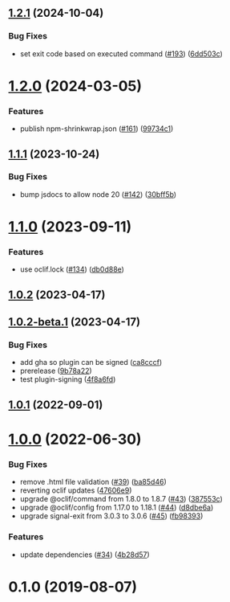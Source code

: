 ## [1.2.1](https://github.com/salesforce/sfdx-plugin-lwc-test/compare/1.2.0...1.2.1) (2024-10-04)


### Bug Fixes

* set exit code based on executed command ([#193](https://github.com/salesforce/sfdx-plugin-lwc-test/issues/193)) ([6dd503c](https://github.com/salesforce/sfdx-plugin-lwc-test/commit/6dd503c6f25bd53fbaa12a0023be226c8dae1124))



# [1.2.0](https://github.com/salesforce/sfdx-plugin-lwc-test/compare/1.1.1...1.2.0) (2024-03-05)


### Features

* publish npm-shrinkwrap.json ([#161](https://github.com/salesforce/sfdx-plugin-lwc-test/issues/161)) ([99734c1](https://github.com/salesforce/sfdx-plugin-lwc-test/commit/99734c1f9b0668c131297fe596c6a0588b2e51e0))



## [1.1.1](https://github.com/salesforce/sfdx-plugin-lwc-test/compare/1.1.0...1.1.1) (2023-10-24)


### Bug Fixes

* bump jsdocs to allow node 20 ([#142](https://github.com/salesforce/sfdx-plugin-lwc-test/issues/142)) ([30bff5b](https://github.com/salesforce/sfdx-plugin-lwc-test/commit/30bff5b9d09cbaddf4cdbdd77b45f32865d383c0))



# [1.1.0](https://github.com/salesforce/sfdx-plugin-lwc-test/compare/1.0.2...1.1.0) (2023-09-11)


### Features

* use oclif.lock ([#134](https://github.com/salesforce/sfdx-plugin-lwc-test/issues/134)) ([db0d88e](https://github.com/salesforce/sfdx-plugin-lwc-test/commit/db0d88ecf34bdc106255db12417b15cdae86ef71))



## [1.0.2](https://github.com/salesforce/sfdx-plugin-lwc-test/compare/1.0.2-beta.1...1.0.2) (2023-04-17)



## [1.0.2-beta.1](https://github.com/salesforce/sfdx-plugin-lwc-test/compare/v1.0.1...1.0.2-beta.1) (2023-04-17)


### Bug Fixes

* add gha so plugin can be signed ([ca8cccf](https://github.com/salesforce/sfdx-plugin-lwc-test/commit/ca8cccf8c8976f909c0147202bb11419306abcb6))
* prerelease ([9b78a22](https://github.com/salesforce/sfdx-plugin-lwc-test/commit/9b78a22599d1e06f3ff7413c245db934275627c4))
* test plugin-signing ([4f8a6fd](https://github.com/salesforce/sfdx-plugin-lwc-test/commit/4f8a6fd48b244a9a374de61b6762705cff3f2970))



## [1.0.1](https://github.com/salesforce/sfdx-plugin-lwc-test/compare/v1.0.0...v1.0.1) (2022-09-01)



# [1.0.0](https://github.com/salesforce/sfdx-plugin-lwc-test/compare/v0.1.0...v1.0.0) (2022-06-30)


### Bug Fixes

* remove .html file validation ([#39](https://github.com/salesforce/sfdx-plugin-lwc-test/issues/39)) ([ba85d46](https://github.com/salesforce/sfdx-plugin-lwc-test/commit/ba85d468ec00ff113d5ff711fbf7d84e6b8beda5))
* reverting oclif updates ([47606e9](https://github.com/salesforce/sfdx-plugin-lwc-test/commit/47606e9f7055baeaef78d1e816c83503d12a4f88))
* upgrade @oclif/command from 1.8.0 to 1.8.7 ([#43](https://github.com/salesforce/sfdx-plugin-lwc-test/issues/43)) ([387553c](https://github.com/salesforce/sfdx-plugin-lwc-test/commit/387553c6719073dfde22147efb52751730245dfc))
* upgrade @oclif/config from 1.17.0 to 1.18.1 ([#44](https://github.com/salesforce/sfdx-plugin-lwc-test/issues/44)) ([d8dbe6a](https://github.com/salesforce/sfdx-plugin-lwc-test/commit/d8dbe6a922fcaf2c9b77a66f0b12b305f17d0a06))
* upgrade signal-exit from 3.0.3 to 3.0.6 ([#45](https://github.com/salesforce/sfdx-plugin-lwc-test/issues/45)) ([fb98393](https://github.com/salesforce/sfdx-plugin-lwc-test/commit/fb98393d9c2ec70c84805cbd658ae87394ada9ae))


### Features

* update dependencies ([#34](https://github.com/salesforce/sfdx-plugin-lwc-test/issues/34)) ([4b28d57](https://github.com/salesforce/sfdx-plugin-lwc-test/commit/4b28d5788256895eddf3f8c2bfe141fd3948451b))



# 0.1.0 (2019-08-07)



